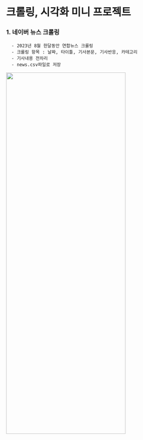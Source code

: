 # 크롤링, 시각화 미니 프로젝트

### 1. 네이버 뉴스 크롤링
      - 2023년 8월 한달동안 연합뉴스 크롤링 
      - 크롤링 항목 : 날짜, 타이틀, 기사본문, 기사반응, 카테고리
      - 기사내용 전차리 
      - news.csv파일로 저장

      
<img src="https://github.com/yumioh/data_analysis/assets/38059057/8547f4ff-fd7f-478c-8ad4-dc66fc0c8475" width="80%" height="50%"/>



